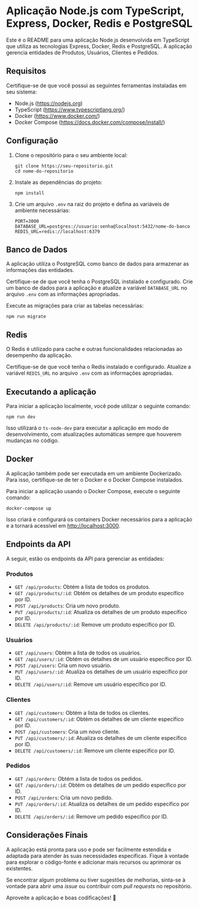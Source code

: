 
<head>
  <meta charset="UTF-8">
  <meta name="viewport" content="width=device-width, initial-scale=1.0">
  <title>Aplicação Node.js com TypeScript, Express, Docker, Redis e PostgreSQL</title>
</head>

<body>
  <h1>Aplicação Node.js com TypeScript, Express, Docker, Redis e PostgreSQL</h1>
  <p>Este é o README para uma aplicação Node.js desenvolvida em TypeScript que utiliza as tecnologias Express,
    Docker, Redis e PostgreSQL. A aplicação gerencia entidades de Produtos, Usuários, Clientes e Pedidos.</p>

  <h2>Requisitos</h2>
  <p>Certifique-se de que você possui as seguintes ferramentas instaladas em seu sistema:</p>
  <ul>
    <li>Node.js (<a href="https://nodejs.org">https://nodejs.org</a>)</li>
    <li>TypeScript (<a href="https://www.typescriptlang.org/">https://www.typescriptlang.org/</a>)</li>
    <li>Docker (<a href="https://www.docker.com/">https://www.docker.com/</a>)</li>
    <li>Docker Compose (<a href="https://docs.docker.com/compose/install/">https://docs.docker.com/compose/install/</a>)
    </li>
  </ul>

  <h2>Configuração</h2>
  <ol>
    <li>Clone o repositório para o seu ambiente local:</li>
    <pre><code>git clone https://seu-repositorio.git
cd nome-do-repositorio</code></pre>
    <li>Instale as dependências do projeto:</li>
    <pre><code>npm install</code></pre>
    <li>Crie um arquivo <code>.env</code> na raiz do projeto e defina as variáveis de ambiente necessárias:</li>
    <pre><code>PORT=3000
DATABASE_URL=postgres://usuario:senha@localhost:5432/nome-do-banco
REDIS_URL=redis://localhost:6379</code></pre>
  </ol>

  <h2>Banco de Dados</h2>
  <p>A aplicação utiliza o PostgreSQL como banco de dados para armazenar as informações das entidades.</p>
  <p>Certifique-se de que você tenha o PostgreSQL instalado e configurado. Crie um banco de dados para a aplicação e
    atualize a variável <code>DATABASE_URL</code> no arquivo <code>.env</code> com as informações apropriadas.</p>
  <p>Execute as migrações para criar as tabelas necessárias:</p>
  <pre><code>npm run migrate</code></pre>

  <h2>Redis</h2>
  <p>O Redis é utilizado para cache e outras funcionalidades relacionadas ao desempenho da aplicação.</p>
  <p>Certifique-se de que você tenha o Redis instalado e configurado. Atualize a variável <code>REDIS_URL</code> no
    arquivo <code>.env</code> com as informações apropriadas.</p>

  <h2>Executando a aplicação</h2>
  <p>Para iniciar a aplicação localmente, você pode utilizar o seguinte comando:</p>
  <pre><code>npm run dev</code></pre>
  <p>Isso utilizará o <code>ts-node-dev</code> para executar a aplicação em modo de desenvolvimento, com atualizações
    automáticas sempre que houverem mudanças no código.</p>

  <h2>Docker</h2>
  <p>A aplicação também pode ser executada em um ambiente Dockerizado. Para isso, certifique-se de ter o Docker e o
    Docker Compose instalados.</p>
  <p>Para iniciar a aplicação usando o Docker Compose, execute o seguinte comando:</p>
  <pre><code>docker-compose up</code></pre>
  <p>Isso criará e configurará os containers Docker necessários para a aplicação e a tornará acessível em
    <a href="http://localhost:3000">http://localhost:3000</a>.</p>

  <h2>Endpoints da API</h2>
  <p>A seguir, estão os endpoints da API para gerenciar as entidades:</p>
  <h3>Produtos</h3>
  <ul>
    <li><code>GET /api/products</code>: Obtém a lista de todos os produtos.</li>
    <li><code>GET /api/products/:id</code>: Obtém os detalhes de um produto específico por ID.</li>
    <li><code>POST /api/products</code>: Cria um novo produto.</li>
    <li><code>PUT /api/products/:id</code>: Atualiza os detalhes de um produto específico por ID.</li>
    <li><code>DELETE /api/products/:id</code>: Remove um produto específico por ID.</li>
  </ul>
  <h3>Usuários</h3>
  <ul>
    <li><code>GET /api/users</code>: Obtém a lista de todos os usuários.</li>
    <li><code>GET /api/users/:id</code>: Obtém os detalhes de um usuário específico por ID.</li>
    <li><code>POST /api/users</code>: Cria um novo usuário.</li>
    <li><code>PUT /api/users/:id</code>: Atualiza os detalhes de um usuário específico por ID.</li>
    <li><code>DELETE /api/users/:id</code>: Remove um usuário específico por ID.</li>
  </ul>
  <h3>Clientes</h3>
  <ul>
    <li><code>GET /api/customers</code>: Obtém a lista de todos os clientes.</li>
    <li><code>GET /api/customers/:id</code>: Obtém os detalhes de um cliente específico por ID.</li>
    <li><code>POST /api/customers</code>: Cria um novo cliente.</li>
    <li><code>PUT /api/customers/:id</code>: Atualiza os detalhes de um cliente específico por ID.</li>
    <li><code>DELETE /api/customers/:id</code>: Remove um cliente específico por ID.</li>
  </ul>
  <h3>Pedidos</h3>
  <ul>
    <li><code>GET /api/orders</code>: Obtém a lista de todos os pedidos.</li>
    <li><code>GET /api/orders/:id</code>: Obtém os detalhes de um pedido específico por ID.</li>
    <li><code>POST /api/orders</code>: Cria um novo pedido.</li>
    <li><code>PUT /api/orders/:id</code>: Atualiza os detalhes de um pedido específico por ID.</li>
    <li><code>DELETE /api/orders/:id</code>: Remove um pedido específico por ID.</li>
  </ul>

  <h2>Considerações Finais</h2>
  <p>A aplicação está pronta para uso e pode ser facilmente estendida e adaptada para atender às suas necessidades
    específicas. Fique à vontade para explorar o código-fonte e adicionar mais recursos ou aprimorar os existentes.</p>
  <p>Se encontrar algum problema ou tiver sugestões de melhorias, sinta-se à vontade para abrir uma <i>issue</i> ou
    contribuir com <i>pull requests</i> no repositório.</p>
  <p>Aproveite a aplicação e boas codificações! 🚀</p>
</body>

</html>
